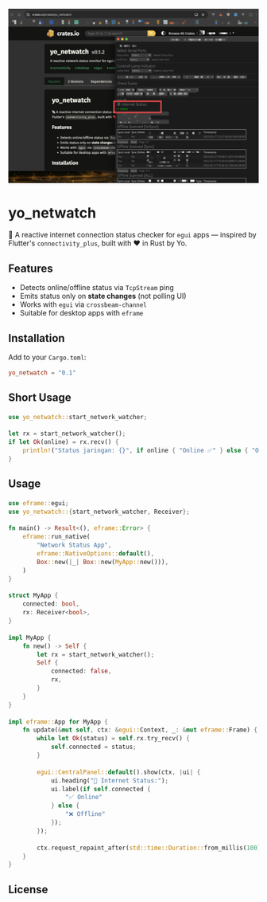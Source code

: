 ![yo_netwatch](./image.png)

# yo_netwatch

📡 A reactive internet connection status checker for `egui` apps — inspired by Flutter's `connectivity_plus`, built with ❤️ in Rust by Yo.

## Features

- Detects online/offline status via `TcpStream` ping
- Emits status only on **state changes** (not polling UI)
- Works with `egui` via `crossbeam-channel`
- Suitable for desktop apps with `eframe`

## Installation

Add to your `Cargo.toml`:

```toml
yo_netwatch = "0.1"
```

## Short Usage

```rust
use yo_netwatch::start_network_watcher;

let rx = start_network_watcher();
if let Ok(online) = rx.recv() {
    println!("Status jaringan: {}", if online { "Online ✅" } else { "Offline ❌" });
}
```

## Usage

```rust
use eframe::egui;
use yo_netwatch::{start_network_watcher, Receiver};

fn main() -> Result<(), eframe::Error> {
    eframe::run_native(
        "Network Status App",
        eframe::NativeOptions::default(),
        Box::new(|_| Box::new(MyApp::new())),
    )
}

struct MyApp {
    connected: bool,
    rx: Receiver<bool>,
}

impl MyApp {
    fn new() -> Self {
        let rx = start_network_watcher();
        Self {
            connected: false,
            rx,
        }
    }
}

impl eframe::App for MyApp {
    fn update(&mut self, ctx: &egui::Context, _: &mut eframe::Frame) {
        while let Ok(status) = self.rx.try_recv() {
            self.connected = status;
        }

        egui::CentralPanel::default().show(ctx, |ui| {
            ui.heading("📡 Internet Status:");
            ui.label(if self.connected {
                "✅ Online"
            } else {
                "❌ Offline"
            });
        });

        ctx.request_repaint_after(std::time::Duration::from_millis(100));
    }
}
```

## License

